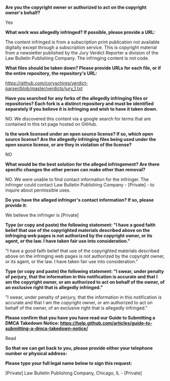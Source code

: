 __Are you the copyright owner or authorized to act on the copyright owner's behalf?__

Yes

__What work was allegedly infringed? If possible, please provide a URL:__

The content infringed is from a subscription print publication not available digitally except through a subscription service. This is copyright material from a newsletter published by the Jury Verdict Reporter a division of the Law Bulletin Publishing Company. The infringing content is not code.

__What files should be taken down? Please provide URLs for each file, or if the entire repository, the repository's URL:__

https://github.com/coryschires/verdict-parser/blob/master/verdicts/jury_1.txt

__Have you searched for any forks of the allegedly infringing files or repositories? Each fork is a distinct repository and must be identified separately if you believe it is infringing and wish to have it taken down.__

NO. We discovered this content via a google search for terms that are contained in this txt page hosted on GitHub.

__Is the work licensed under an open source license? If so, which open source license? Are the allegedly infringing files being used under the open source license, or are they in violation of the license?__

NO

__What would be the best solution for the alleged infringement? Are there specific changes the other person can make other than removal?__

NO. We were unable to find contact information for the infringer. The infringer could contact Law Bulletin Publishing Company - [Private] - to inquire about permissible uses.

__Do you have the alleged infringer's contact information? If so, please provide it:__

We believe the infringer is [Private]

__Type (or copy and paste) the following statement: "I have a good faith belief that use of the copyrighted materials described above on the infringing web pages is not authorized by the copyright owner, or its agent, or the law. I have taken fair use into consideration."__

"I have a good faith belief that use of the copyrighted materials described above on the infringing web pages is not authorized by the copyright owner, or its agent, or the law. I have taken fair use into consideration."

__Type (or copy and paste) the following statement: "I swear, under penalty of perjury, that the information in this notification is accurate and that I am the copyright owner, or am authorized to act on behalf of the owner, of an exclusive right that is allegedly infringed."__

"I swear, under penalty of perjury, that the information in this notification is accurate and that I am the copyright owner, or am authorized to act on behalf of the owner, of an exclusive right that is allegedly infringed."

__Please confirm that you have you have read our Guide to Submitting a DMCA Takedown Notice: https://help.github.com/articles/guide-to-submitting-a-dmca-takedown-notice/__

Read

__So that we can get back to you, please provide either your telephone number or physical address:__

__Please type your full legal name below to sign this request:__

[Private] Law Bulletin Publishing Company, Chicago, IL - [Private]
